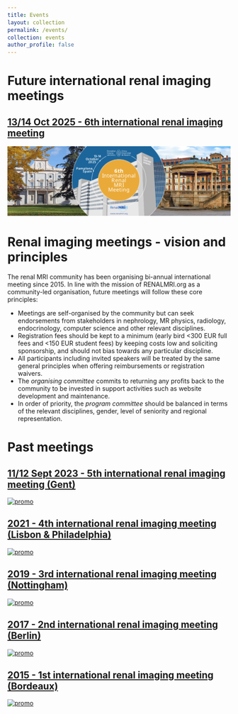 ```yaml
---
title: Events
layout: collection
permalink: /events/
collection: events
author_profile: false
---
```


# Future international renal imaging meetings

## [13/14 Oct 2025 - 6th international renal imaging meeting](https://renalmri.org/events/pamplona2025)

[![promo](/assets/images/BannerRenalmeeting_2025.png)](https://renalmri.org/events/pamplona2025)

# Renal imaging meetings - vision and principles

The renal MRI community has been organising bi-annual international meeting since 2015. In line with the mission of RENALMRI.org as a community-led organisation, future meetings will follow these core principles:

- Meetings are self-organised by the community but can seek endorsements from stakeholders in nephrology, MR physics, radiology, endocrinology, computer science and other relevant disciplines.
- Registration fees should be kept to a minimum (early bird <300 EUR full fees and <150 EUR student fees) by keeping costs low and soliciting sponsorship, and should not bias towards any particular discipline. 
- All participants including invited speakers will be treated by the same general principles when offering reimbursements or registration waivers.
- The *organising committee* commits to returning any profits back to the community to be invested in support activities such as website development and maintenance.
- In order of priority, the *program committee* should be balanced in terms of the relevant disciplines, gender, level of seniority and regional representation.


# Past meetings

## [11/12 Sept 2023 - 5th international renal imaging meeting (Gent)](https://renalmri.org/events/gent2023)
[![promo](/assets/images/gent_images/gent_promo.png)](https://renalmri.org/events/gent2023)

## [2021 - 4th international renal imaging meeting (Lisbon & Philadelphia)](https://www.ismrm.org/workshops/2021/Kidney/)
[![promo](/assets/images/lisbon_2021.png)](https://www.ismrm.org/workshops/2021/Kidney/)

## [2019 - 3rd international renal imaging meeting (Nottingham)](https://www.nottingham.ac.uk/research/groups/spmic/research/uk-renal-imaging-network/3rd-renal-symposium/3rd-international-symposium-on-functional-renal-imaging.aspx)
[![promo](/assets/images/nottingham_2019.png)](https://www.nottingham.ac.uk/research/groups/spmic/research/uk-renal-imaging-network/3rd-renal-symposium/3rd-international-symposium-on-functional-renal-imaging.aspx)

## [2017 - 2nd international renal imaging meeting (Berlin)](https://www.mdc-berlin.de/renal)
[![promo](/assets/images/berlin_2017.png)](https://www.mdc-berlin.de/renal)

## [2015 - 1st international renal imaging meeting (Bordeaux)](https://sites.google.com/site/renalmriworkshop)
[![promo](/assets/images/bordeaux_2015.png)](https://sites.google.com/site/renalmriworkshop)






